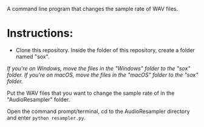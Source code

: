 A command line program that changes the sample rate of WAV files.
# Instructions:
- Clone this repository. Inside the folder of this repository, create a folder named "sox".

*If you're on Windows, move the files in the "Windows" folder to the "sox" folder.*
*If you're on macOS, move the files in the "macOS" folder to the "sox" folder.*

Put the WAV files that you want to change the sample rate of in the "AudioResampler" folder.

Open the command prompt/terminal, cd to the AudioResampler directory and enter `python resampler.py`.
